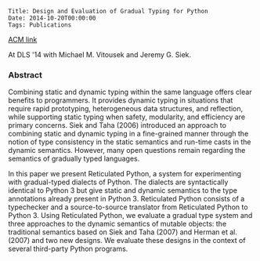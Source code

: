     Title: Design and Evaluation of Gradual Typing for Python
    Date: 2014-10-20T00:00:00
    Tags: Publications

[ACM link](http://dl.acm.org/citation.cfm?id=2661101)

At DLS '14 with Michael M. Vitousek and Jeremy G. Siek.

<!-- more -->

### Abstract

Combining static and dynamic typing within the same language offers
clear benefits to programmers. It provides dynamic typing in
situations that require rapid prototyping, heterogeneous data
structures, and reflection, while supporting static typing when
safety, modularity, and efficiency are primary concerns. Siek and Taha
(2006) introduced an approach to combining static and dynamic typing
in a fine-grained manner through the notion of type consistency in the
static semantics and run-time casts in the dynamic semantics. However,
many open questions remain regarding the semantics of gradually typed
languages.

In this paper we present Reticulated Python, a system for
experimenting with gradual-typed dialects of Python. The dialects are
syntactically identical to Python 3 but give static and dynamic
semantics to the type annotations already present in
Python 3. Reticulated Python consists of a typechecker and a
source-to-source translator from Reticulated Python to Python 3. Using
Reticulated Python, we evaluate a gradual type system and three
approaches to the dynamic semantics of mutable objects: the
traditional semantics based on Siek and Taha (2007) and Herman et
al. (2007) and two new designs. We evaluate these designs in the
context of several third-party Python programs.
